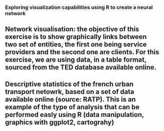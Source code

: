 ### Exploring visualization capabilities using R to create a neural network
## Network visualisation: the objective of this exercise is to show graphically links between two set of entities, the first one being service providers and the second one are clients. For this exercise, we are using data, in a table format, sourced from the TED database available online.
## Descriptive statistics of the french urban transport netowrk, based on a set of data available online (source: RATP). This is an example of the type of analysis that can be performed easly using R (data manipulation, graphics with ggplot2, cartograhy)

